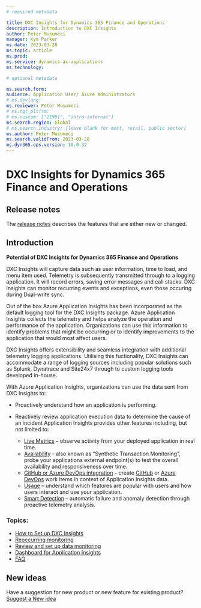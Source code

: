 ```yaml
---
# required metadata

title: DXC Insights for Dynamics 365 Finance and Operations
description: Introduction to DXC Insights
author: Peter Musumeci
manager: Kym Parker
ms.date: 2023-03-28
ms.topic: article
ms.prod: 
ms.service: dynamics-ax-applications
ms.technology: 

# optional metadata

ms.search.form: 
audience: Application User/ Azure Administrators
# ms.devlang: 
ms.reviewer: Peter Musumeci
# ms.tgt_pltfrm: 
# ms.custom: ["21901", "intro-internal"]
ms.search.region: Global
# ms.search.industry: [leave blank for most, retail, public sector]
ms.author: Peter Musumeci
ms.search.validFrom: 2023-03-28
ms.dyn365.ops.version: 10.0.32
---
```


# DXC Insights for Dynamics 365 Finance and Operations

## Release notes
The [release notes](Release-notes.md) describes the features that are either new or changed. 

## Introduction

**Potential of DXC Insights for Dynamics 365 Finance and Operations**

DXC Insights will capture data such as user information, time to load, and menu item used. Telemetry is subsequently transmitted through to a logging application. It will record errors, saving error messages and call stacks.  DXC Insights can monitor recurring events and exceptions, even those occuring during Dual-write sync.

Out of the box Azure Application Insights has been incorporated as the default logging tool for the DXC Insights package. Azure Application Insights collects the telemetry and helps analyze the operation and performance of the application. Organizations can use this information to identify problems that might be occurring or to identify improvements to the application that would most affect users.

DXC Insights offers extensibility and seamless integration with additional telemetry logging applications. Utilising this fuctionality,  DXC Insights can accommodate a range of logging sources including popular solutions such as Splunk, Dynatrace and Site24x7 through to custom logging tools developed in-house.

With Azure Application Insights, organizations can use the data sent from DXC Insights to:
- Proactively understand how an application is performing.  
  
- Reactively review application execution data to determine the cause of an incident
Application Insights provides other features including, but not limited to: <br>
    -  [Live Metrics](https://learn.microsoft.com/en-us/azure/azure-monitor/app/live-stream) – observe activity from your deployed application in real time.<br>
    - [Availability](https://learn.microsoft.com/en-us/azure/azure-monitor/app/availability-overview) - also known as “Synthetic Transaction Monitoring”, probe your applications external endpoint(s) to test the overall availability and responsiveness over time.<br>
    - [GitHub or Azure DevOps integration](https://learn.microsoft.com/en-us/azure/azure-monitor/app/work-item-integration) – create [GitHub](https://learn.microsoft.com/en-us/training/paths/github-administration-products/) or [Azure DevOps](https://learn.microsoft.com/en-us/azure/devops/) work items in context of Application Insights data.<br>
    - [Usage](https://learn.microsoft.com/en-us/azure/azure-monitor/app/usage-overview) – understand which features are popular with users and how users interact and use your application.<br>
  - [Smart Detection](https://learn.microsoft.com/en-us/azure/azure-monitor/app/proactive-diagnostics) – automatic failure and anomaly detection through proactive telemetry analysis.<br>


### Topics:<br>
- [How to Set up DXC Insights](../DXC-INSIGHTS/setup.md)
- [Reoccurring monitoring](../DXC-INSIGHTS/Reoccurring_monitoring.md)
- [Review and set up data monitoring](../DXC-INSIGHTS/Review_and_set_up_monitored_data.md)
- [Dashboard for Application Insights](../DXC-INSIGHTS/Dashboards.md)
- [FAQ](../DXC-INSIGHTS/FAQ.md)


## New ideas
Have a suggestion for new product or new feature for existing product? [Suggest a New idea](https://forms.office.com/r/U9twpSt3in)
